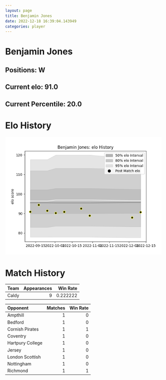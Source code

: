 ```yaml
---  
layout: page  
title: Benjamin Jones  
date: 2022-12-18 16:39:04.143949  
categories: player  
---
```

# Benjamin Jones

## Positions: W

## Current elo: 91.0

## Current Percentile: 20.0

# Elo History


![elo history](history_BenjaminJones.png)
# Match History


| Team   |   Appearances |   Win Rate |
|:-------|--------------:|-----------:|
| Caldy  |             9 |   0.222222 |

| Opponent         |   Matches |   Win Rate |
|:-----------------|----------:|-----------:|
| Ampthill         |         1 |          0 |
| Bedford          |         1 |          0 |
| Cornish Pirates  |         1 |          1 |
| Coventry         |         1 |          0 |
| Hartpury College |         1 |          0 |
| Jersey           |         1 |          0 |
| London Scottish  |         1 |          0 |
| Nottingham       |         1 |          0 |
| Richmond         |         1 |          1 |